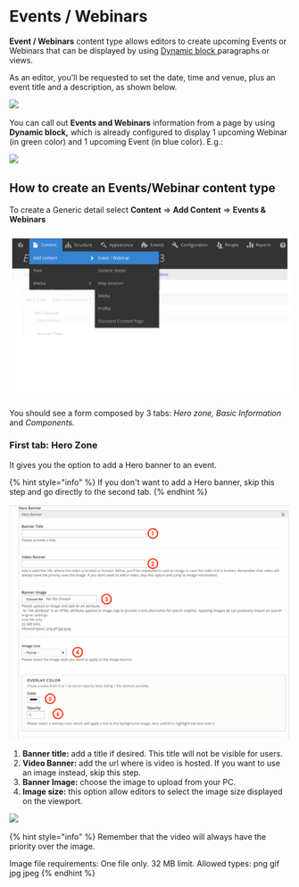 # Events / Webinars

**Event / Webinars** content type allows editors to create upcoming Events or Webinars that can be displayed by using [Dynamic block ](../paragraphs/dynamic-block.md)paragraphs or views. 

As an editor, you'll be requested to set the date, time and venue, plus an event title and a description, as shown below.

![](https://blobscdn.gitbook.com/v0/b/gitbook-28427.appspot.com/o/assets%2F-LLjYtHePCsCaZ9F3NOs%2F-LOIgVOmLGIQuGy6BxQK%2F-LOIgxd10rSx4eA0VKoH%2FScreenshot%202018-10-08%20at%2014.27.02.png?alt=media&token=9564796c-c0a8-47c4-93bd-c15d5e19708e)

You can call out **Events and Webinars** information from a page by using **Dynamic block,** which is already configured to display 1 upcoming Webinar \(in green color\) and 1 upcoming Event \(in blue color\). E.g.:

![](https://blobscdn.gitbook.com/v0/b/gitbook-28427.appspot.com/o/assets%2F-LLjYtHePCsCaZ9F3NOs%2F-LOIh-cbZdWYzknRdpEq%2F-LOIhZomFJ380hm53_rg%2FScreenshot%202018-10-08%20at%2014.27.31.png?alt=media&token=b6cd8862-cb83-4a9d-9411-dab97f7f6659)

## How to create an Events/Webinar content type

To create a Generic detail select **Content** =&gt; **Add Content** =&gt; **Events & Webinars**

![](../.gitbook/assets/menu_events_mesa-de-trabajo-1.png)

You should see a form composed by 3 tabs: _Hero zone, Basic Information_ and _Components._ 

### First tab: Hero Zone

It gives you the option to add a Hero banner to an event. 

{% hint style="info" %}
If you don't want to add a Hero banner, skip this step and go directly to the second tab. 
{% endhint %}

![](../.gitbook/assets/hero+banner_events.png)

1. **Banner title:** add a title if desired. This title will not be visible for users.
2. **Video Banner:** add the url where is video is hosted. If you want to use an image instead, skip this step. 
3. **Banner Image:** choose the image to upload from your PC.
4. **Image size:** this option allow editors to select the image size displayed on the viewport.

![](https://blobscdn.gitbook.com/v0/b/gitbook-28427.appspot.com/o/assets%2F-LLjYtHePCsCaZ9F3NOs%2F-LMlFAO5Ttgh8hkvZgx0%2F-LMl7GU3GgAaV1P8ATTA%2FImage_size.png?alt=media&token=926eac0e-d08d-43db-83d5-265b6b91f27e)

{% hint style="info" %}
Remember that the video will always have the priority over the image. 

Image file requirements: One file only. 32 MB limit. Allowed types: png gif jpg jpeg
{% endhint %}



